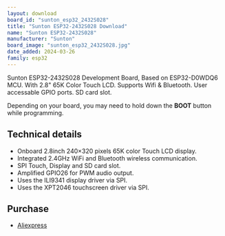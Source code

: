 ```yaml
---
layout: download
board_id: "sunton_esp32_2432S028"
title: "Sunton ESP32-2432S028 Download"
name: "Sunton ESP32-2432S028"
manufacturer: "Sunton"
board_image: "sunton_esp32_2432S028.jpg"
date_added: 2024-03-26
family: esp32
---
```


Sunton ESP32-2432S028 Development Board, Based on ESP32-D0WDQ6 MCU. With 2.8" 65K Color Touch LCD. Supports Wifi & Bluetooth. User accessable GPIO ports. SD card slot.

Depending on your board, you may need to hold down the **BOOT** button while programming.

## Technical details

 - Onboard 2.8inch 240×320 pixels 65K color Touch LCD display.
 - Integrated 2.4GHz WiFi and Bluetooth wireless communication.
 - SPI Touch, Display and SD card slot.
 - Amplified GPIO26 for PWM audio output.
 - Uses the ILI9341 display driver via SPI.
 - Uses the XPT2046 touchscreen driver via SPI.

## Purchase
* [Aliexpress](https://www.aliexpress.com/item/1005006556177475.html)

